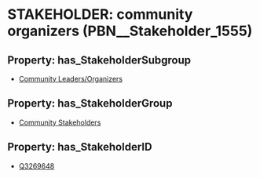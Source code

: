 # STAKEHOLDER: __community organizers__ (PBN__Stakeholder_1555)

## Property: has_StakeholderSubgroup

* [Community Leaders/Organizers](PBN__StakeholderSubgroup_127)

## Property: has_StakeholderGroup

* [Community Stakeholders](PBN__StakeholderGroup_8)

## Property: has_StakeholderID

* [Q3269648](Q3269648)

